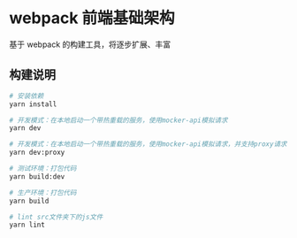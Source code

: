# webpack 前端基础架构

基于 webpack 的构建工具，将逐步扩展、丰富

## 构建说明

```bash
# 安装依赖
yarn install

# 开发模式：在本地启动一个带热重载的服务，使用mocker-api模拟请求
yarn dev

# 开发模式：在本地启动一个带热重载的服务，使用mocker-api模拟请求，并支持proxy请求代理
yarn dev:proxy

# 测试环境：打包代码
yarn build:dev

# 生产环境：打包代码
yarn build

# lint src文件夹下的js文件
yarn lint
```
